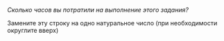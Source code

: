 *Сколько часов вы потратили на выполнение этого задания?*

Замените эту строку на одно натуральное число (при необходимости округлите вверх)

<!-- Если вы хотите дописать в описание что-то ещё, напишите это под этой строкой -->
